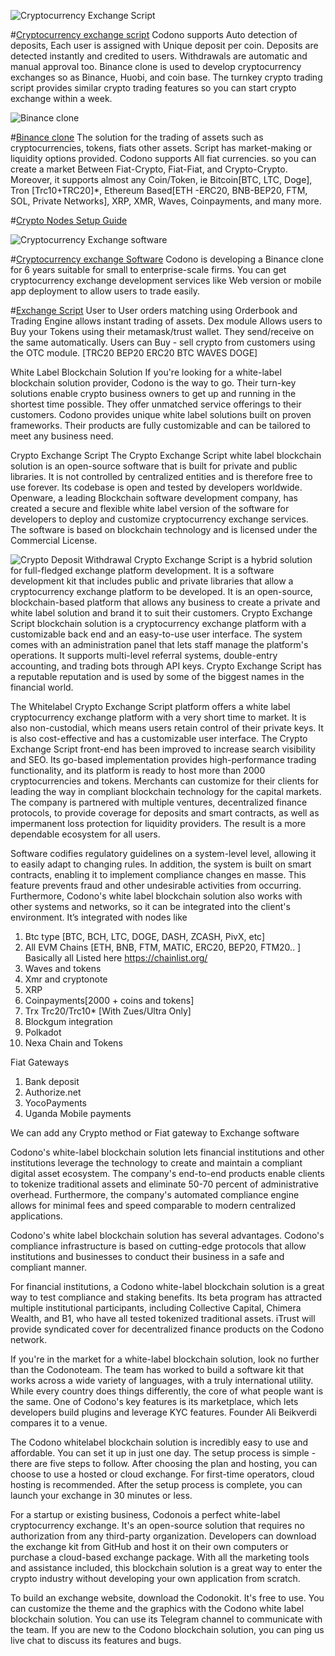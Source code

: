 ![Cryptocurrency Exchange Script](cryptocurrency_Exchange_script.png?raw=true "Cryptocurrency Exchange Script")

#[Cryptocurrency exchange script](https://codono.com)
Codono supports Auto detection of deposits, Each user is assigned with Unique deposit per coin. Deposits are detected instantly and credited to users. Withdrawals are automatic and manual approval too. Binance clone is used to develop cryptocurrency exchanges so as Binance, Huobi, and coin base. The turnkey crypto trading script provides similar crypto trading features so you can start crypto exchange within a week.

![Binance clone](cryptocurrency_Exchange_script_binance_clone_codono.png?raw=true "Binance clone")

#[Binance clone](https://codono.com)
The solution for the trading of assets such as cryptocurrencies, tokens, fiats other assets. Script has market-making or liquidity options provided. Codono supports All fiat currencies. so you can create a market Between Fiat-Crypto, Fiat-Fiat, and Crypto-Crypto. Moreover, it supports almost any Coin/Token, ie Bitcoin[BTC, LTC, Doge], Tron [Trc10+TRC20]*, Ethereum Based[ETH -ERC20, BNB-BEP20, FTM, SOL, Private Networks], XRP, XMR, Waves, Coinpayments, and many more.

#[Crypto Nodes Setup Guide](https://github.com/turndealer/cryoto-nodes)

![Cryptocurrency Exchange software](Download-Cryptocurrency-Exchange-Script-Cryptocurrency-Exchange-Software.png?raw=true "Cryptocurrency Exchange software")

#[Cryptocurrency exchange Software](https://codono.com/download/)
Codono is developing a Binance clone for 6 years suitable for small to enterprise-scale firms. You can get cryptocurrency exchange development services like Web version or mobile app deployment to allow users to trade easily.

#[Exchange Script](https://codono.com/features/)
User to User orders matching using Orderbook and Trading Engine allows instant trading of assets. Dex module Allows users to Buy your Tokens using their metamask/trust wallet. They send/receive on the same automatically. Users can Buy - sell crypto from customers using the OTC module.
[TRC20 BEP20 ERC20 BTC WAVES DOGE]

White Label Blockchain Solution
If you're looking for a white-label blockchain solution provider, Codono is the way to go. Their turn-key solutions enable crypto business owners to get up and running in the shortest time possible. They offer unmatched service offerings to their customers. Codono provides unique white label solutions built on proven frameworks. Their products are fully customizable and can be tailored to meet any business need.

Crypto Exchange Script
The Crypto Exchange Script white label blockchain solution is an open-source software that is built for private and public libraries. It is not controlled by centralized entities and is therefore free to use forever. Its codebase is open and tested by developers worldwide. Openware, a leading Blockchain software development company, has created a secure and flexible white label version of the software for developers to deploy and customize cryptocurrency exchange services. The software is based on blockchain technology and is licensed under the Commercial License.

![Crypto Deposit Withdrawal](deposit_withdrawal_troubleshooting_for_Evm.png?raw=true "Crypto Deposit Withdrawal")
Crypto Exchange Script is a hybrid solution for full-fledged exchange platform development. It is a software development kit that includes public and private libraries that allow a cryptocurrency exchange platform to be developed. It is an open-source, blockchain-based platform that allows any business to create a private and white label solution and brand it to suit their customers. Crypto Exchange Script blockchain solution is a cryptocurrency exchange platform with a customizable back end and an easy-to-use user interface. The system comes with an administration panel that lets staff manage the platform's operations. It supports multi-level referral systems, double-entry accounting, and trading bots through API keys. Crypto Exchange Script has a reputable reputation and is used by some of the biggest names in the financial world.

The Whitelabel Crypto Exchange Script platform offers a white label cryptocurrency exchange platform with a very short time to market. It is also non-custodial, which means users retain control of their private keys. It is also cost-effective and has a customizable user interface. The Crypto Exchange Script front-end has been improved to increase search visibility and SEO. Its go-based implementation provides high-performance trading functionality, and its platform is ready to host more than 2000 cryptocurrencies and tokens.
Merchants can customize for their clients for leading the way in compliant blockchain technology for the capital markets. The company is partnered with multiple ventures, decentralized finance protocols, to provide coverage for deposits and smart contracts, as well as impermanent loss protection for liquidity providers. The result is a more dependable ecosystem for all users.

Software codifies regulatory guidelines on a system-level level, allowing it to easily adapt to changing rules. In addition, the system is built on smart contracts, enabling it to implement compliance changes en masse. This feature prevents fraud and other undesirable activities from occurring. Furthermore, Codono's white label blockchain solution also works with other systems and networks, so it can be integrated into the client's environment.
It’s integrated with nodes like
1. Btc type [BTC, BCH, LTC, DOGE, DASH, ZCASH, PivX, etc]
2. All EVM Chains [ETH, BNB, FTM, MATIC, ERC20, BEP20, FTM20.. ] Basically all Listed here https://chainlist.org/
3. Waves and tokens
4. Xmr and cryptonote
6. XRP
7. Coinpayments[2000 + coins and tokens]
8. Trx Trc20/Trc10* [With Zues/Ultra Only]
9. Blockgum integration
10. Polkadot
11. Nexa Chain and Tokens

Fiat Gateways
1. Bank deposit
2. Authorize.net
3. YocoPayments
6. Uganda Mobile payments

We can add any Crypto method or Fiat gateway to Exchange software

Codono's white-label blockchain solution lets financial institutions and other institutions leverage the technology to create and maintain a compliant digital asset ecosystem. The company's end-to-end products enable clients to tokenize traditional assets and eliminate 50-70 percent of administrative overhead. Furthermore, the company's automated compliance engine allows for minimal fees and speed comparable to modern centralized applications.

Codono's white label blockchain solution has several advantages. Codono's compliance infrastructure is based on cutting-edge protocols that allow institutions and businesses to conduct their business in a safe and compliant manner.

For financial institutions, a Codono white-label blockchain solution is a great way to test compliance and staking benefits. Its beta program has attracted multiple institutional participants, including Collective Capital, Chimera Wealth, and B1, who have all tested tokenized traditional assets. iTrust will provide syndicated cover for decentralized finance products on the Codono network.

If you're in the market for a white-label blockchain solution, look no further than the Codonoteam. The team has worked to build a software kit that works across a wide variety of languages, with a truly international utility. While every country does things differently, the core of what people want is the same. One of Codono's key features is its marketplace, which lets developers build plugins and leverage KYC features. Founder Ali Beikverdi compares it to a venue.

The Codono whitelabel blockchain solution is incredibly easy to use and affordable. You can set it up in just one day. The setup process is simple - there are five steps to follow. After choosing the plan and hosting, you can choose to use a hosted or cloud exchange. For first-time operators, cloud hosting is recommended. After the setup process is complete, you can launch your exchange in 30 minutes or less.

For a startup or existing business, Codonois a perfect white-label cryptocurrency exchange. It's an open-source solution that requires no authorization from any third-party organization. Developers can download the exchange kit from GitHub and host it on their own computers or purchase a cloud-based exchange package. With all the marketing tools and assistance included, this blockchain solution is a great way to enter the crypto industry without developing your own application from scratch.

To build an exchange website, download the Codonokit. It's free to use. You can customize the theme and the graphics with the Codono white label blockchain solution. You can use its Telegram channel to communicate with the team. If you are new to the Codono blockchain solution, you can ping us live chat to discuss its features and bugs.
